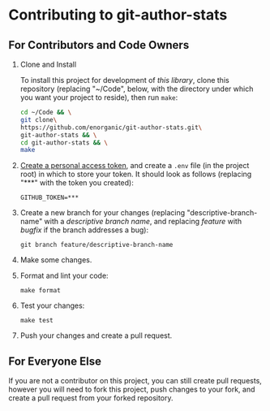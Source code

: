 # Contributing to git-author-stats

## For Contributors and Code Owners

1. Clone and Install

    To install this project for development of *this library*,
    clone this repository (replacing "~/Code", below, with the directory
    under which you want your project to reside), then run `make`:

    ```bash
    cd ~/Code && \
    git clone\
    https://github.com/enorganic/git-author-stats.git\
    git-author-stats && \
    cd git-author-stats && \
    make
    ```

2. [Create a personal access token](https://bit.ly/46mVout), and create a
   `.env` file (in the project root) in which to store your token. It should
   look as follows (replacing "***" with the token you created):

   ```text
   GITHUB_TOKEN=***
   ```

3. Create a new branch for your changes (replacing "descriptive-branch-name"
   with a *descriptive branch name*, and replacing *feature* with *bugfix*
   if the branch addresses a bug):

    ```shell
    git branch feature/descriptive-branch-name
    ```

4. Make some changes.

5. Format and lint your code:

    ```shell
    make format
    ```

6. Test your changes:

    ```shell
    make test
    ```

7. Push your changes and create a pull request.

## For Everyone Else

If you are not a contributor on this project, you can still create pull
requests, however you will need to fork this project, push changes
to your fork, and create a pull request from your forked repository.
